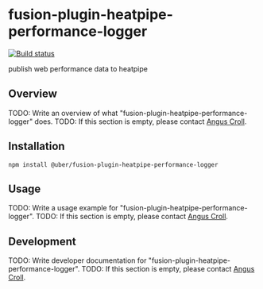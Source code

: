 # fusion-plugin-heatpipe-performance-logger

[![Build status](https://badge.buildkite.com/e962e49f800a98e953516b0d036bc66501ccb5e90dcd7eff2f.svg?branch=master)](https://buildkite.com/uber/fusionjs)

publish web performance data to heatpipe 

## Overview

TODO: Write an overview of what "fusion-plugin-heatpipe-performance-logger" does.
TODO: If this section is empty, please contact [Angus Croll](angus@uber.com).

## Installation

```
npm install @uber/fusion-plugin-heatpipe-performance-logger
```

## Usage

TODO: Write a usage example for "fusion-plugin-heatpipe-performance-logger".
TODO: If this section is empty, please contact [Angus Croll](angus@uber.com).

## Development

TODO: Write developer documentation for "fusion-plugin-heatpipe-performance-logger".
TODO: If this section is empty, please contact [Angus Croll](angus@uber.com).
